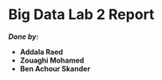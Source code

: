 # Big Data Lab 2 Report

***Done by:***

- **Addala Raed**  
- **Zouaghi Mohamed**  
- **Ben Achour Skander**

